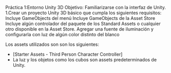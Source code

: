 Práctica 1:Entorno Unity 3D
Objetivo: Familiarizarse con la interfaz de Unity.
1.Crear un proyecto Unity 3D básico que cumpla los siguientes requisitos:
   Incluye GameObjects del menú
   Incluye GameObjects de la Asset Store
   Incluye algún controlador del paquete de los Standard Assets o cualquier otro disponible en la Asset Store.
   Agregar una fuente de iluminación y configurarla con luz de algún color distinto del blanco

Los assets utilizados son son los siguientes:
- [Starter Assets - Third Person Character Controller] 
- La luz y los objetos como los cubos son assets predeterminados de Unity.
